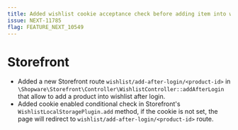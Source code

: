```yaml
---
title: Added wishlist cookie acceptance check before adding item into wishlist
issue: NEXT-11785
flag: FEATURE_NEXT_10549
---
```

# Storefront
*  Added a new Storefront route `wishlist/add-after-login/<product-id>` in `\Shopware\Storefront\Controller\WishlistController::addAfterLogin` that allow to add a product into wishlist after login.
*  Added cookie enabled conditional check in Storefront's `WishlistLocalStoragePlugin.add` method, if the cookie is not set, the page will redirect to `wishlist/add-after-login/<product-id>` route.
